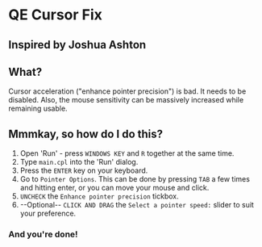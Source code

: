 # QE Cursor Fix
## Inspired by Joshua Ashton

## What?
Cursor acceleration ("enhance pointer precision") is bad.
It needs to be disabled. Also, the mouse sensitivity can be massively 
increased while remaining usable.

## Mmmkay, so how do I do this?

1. Open 'Run' - press `WINDOWS KEY` and `R` together at the same time.
2. Type `main.cpl` into the 'Run' dialog.
3. Press the `ENTER` key on your keyboard.
4. Go to `Pointer Options`. This can be done by pressing `TAB` a few 
times and hitting enter, or you can move your mouse and click.
5. `UNCHECK` the `Enhance pointer precision` tickbox.
6. --Optional-- `CLICK AND DRAG` the `Select a pointer speed:` slider to 
suit your preference.

### And you're done!
